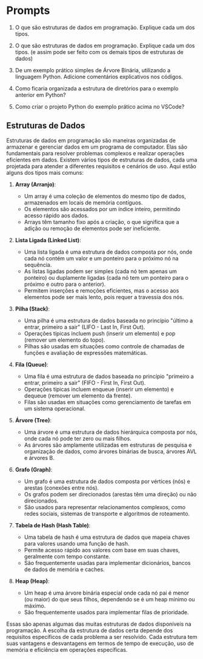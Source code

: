 # Prompts

1. O que são estruturas de dados em programação. Explique cada um dos tipos.

2. O que são estruturas de dados em programação. Explique cada um dos tipos.
(e assim pode ser feito com os demais tipos de estruturas de dados)

3. De um exemplo prático simples de Árvore Binária, utilizando a linguagem Python. Adicione comentários explicativos nos códigos.

4. Como ficaria organizada a estrutura de diretórios para o exemplo anterior em Python?

5. Como criar o projeto Python do exemplo prático acima no VSCode?

## Estruturas de Dados

Estruturas de dados em programação são maneiras organizadas de armazenar e gerenciar dados em um programa de computador. Elas são fundamentais para resolver problemas complexos e realizar operações eficientes em dados. Existem vários tipos de estruturas de dados, cada uma projetada para atender a diferentes requisitos e cenários de uso. Aqui estão alguns dos tipos mais comuns:

1. **Array (Arranjo)**:
   - Um array é uma coleção de elementos do mesmo tipo de dados, armazenados em locais de memória contíguos.
   - Os elementos são acessados por um índice inteiro, permitindo acesso rápido aos dados.
   - Arrays têm tamanho fixo após a criação, o que significa que a adição ou remoção de elementos pode ser ineficiente.

2. **Lista Ligada (Linked List)**:
   - Uma lista ligada é uma estrutura de dados composta por nós, onde cada nó contém um valor e um ponteiro para o próximo nó na sequência.
   - As listas ligadas podem ser simples (cada nó tem apenas um ponteiro) ou duplamente ligadas (cada nó tem um ponteiro para o próximo e outro para o anterior).
   - Permitem inserções e remoções eficientes, mas o acesso aos elementos pode ser mais lento, pois requer a travessia dos nós.

3. **Pilha (Stack)**:
   - Uma pilha é uma estrutura de dados baseada no princípio "último a entrar, primeiro a sair" (LIFO - Last In, First Out).
   - Operações típicas incluem push (inserir um elemento) e pop (remover um elemento do topo).
   - Pilhas são usadas em situações como controle de chamadas de funções e avaliação de expressões matemáticas.

4. **Fila (Queue)**:
   - Uma fila é uma estrutura de dados baseada no princípio "primeiro a entrar, primeiro a sair" (FIFO - First In, First Out).
   - Operações típicas incluem enqueue (inserir um elemento) e dequeue (remover um elemento da frente).
   - Filas são usadas em situações como gerenciamento de tarefas em um sistema operacional.

5. **Árvore (Tree)**:
   - Uma árvore é uma estrutura de dados hierárquica composta por nós, onde cada nó pode ter zero ou mais filhos.
   - As árvores são amplamente utilizadas em estruturas de pesquisa e organização de dados, como árvores binárias de busca, árvores AVL e árvores B.

6. **Grafo (Graph)**:
   - Um grafo é uma estrutura de dados composta por vértices (nós) e arestas (conexões entre nós).
   - Os grafos podem ser direcionados (arestas têm uma direção) ou não direcionados.
   - São usados para representar relacionamentos complexos, como redes sociais, sistemas de transporte e algoritmos de roteamento.

7. **Tabela de Hash (Hash Table)**:
   - Uma tabela de hash é uma estrutura de dados que mapeia chaves para valores usando uma função de hash.
   - Permite acesso rápido aos valores com base em suas chaves, geralmente com tempo constante.
   - São frequentemente usadas para implementar dicionários, bancos de dados de memória e caches.

8. **Heap (Heap)**:
   - Um heap é uma árvore binária especial onde cada nó pai é menor (ou maior) do que seus filhos, dependendo se é um heap mínimo ou máximo.
   - São frequentemente usados para implementar filas de prioridade.

Essas são apenas algumas das muitas estruturas de dados disponíveis na programação. A escolha da estrutura de dados certa depende dos requisitos específicos de cada problema a ser resolvido. Cada estrutura tem suas vantagens e desvantagens em termos de tempo de execução, uso de memória e eficiência em operações específicas.

